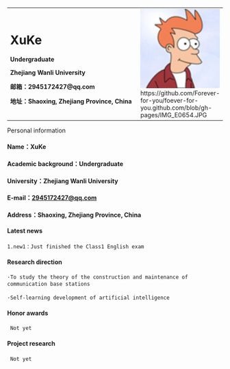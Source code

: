 <table border="0">
  <tr>
    <td width="75%">
      <h1>XuKe</h1>
      <p><b>Undergraduate</b></p>
      <p><b>Zhejiang Wanli University</b></p>
      <p><b>邮箱：2945172427@qq.com</b></p>
      <p><b>地址：Shaoxing, Zhejiang Province, China</b></p>
    </td>
    <td width="25%">
      <img src="./6416944.jpg" width="100%">       https://github.com/Forever-for-you/foever-for-you.github.com/blob/gh-pages/IMG_E0654.JPG
    </td>
  </tr>
</table>
   Personal information

#### Name：XuKe

#### Academic background：Undergraduate

#### University：Zhejiang Wanli University

#### E-mail：2945172427@qq.com

#### Address：Shaoxing, Zhejiang Province, China

#### Latest news

    1.new1：Just finished the Class1 English exam

#### Research direction

    ·To study the theory of the construction and maintenance of communication base stations

    ·Self-learning development of artificial intelligence

#### Honor awards

     Not yet

#### Project research

     Not yet

